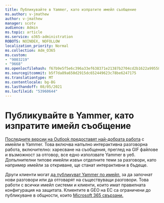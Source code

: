 ```yaml
---
title: Публикувайте в Yammer, като изпратите имейл съобщение
ms.author: v-jmathew
author: v-jmathew
manager: scotv
audience: Admin
ms.topic: article
ms.service: o365-administration
ROBOTS: NOINDEX, NOFOLLOW
localization_priority: Normal
ms.collection: Adm_O365
ms.custom:
- "9003219"
- "9668"
ms.openlocfilehash: f67b9e5f5e6c396a33ef638371e21387b2704cd2b1622a9955853b46bdb702b6
ms.sourcegitcommit: b5f7da89a650d2915dc652449623c78be6247175
ms.translationtype: MT
ms.contentlocale: bg-BG
ms.lasthandoff: 08/05/2021
ms.locfileid: "53960644"
---
```

# <a name="post-to-yammer-by-sending-an-email-message"></a>Публикувайте в Yammer, като изпратите имейл съобщение

[Последните версии на Outlook предоставят най-добрата работа](https://support.microsoft.com/office/work-with-yammer-from-outlook-fd695485-225b-410f-b24a-17f971b46b25) с имейли в Yammer. Това включва напълно интерактивна разговорна работа, включително: харесване на съобщения, преглед на GIF файлове и възможност за отговор, все едно използвате Yammer в уеб. Допълнителни типове имейли извън отделните теми за разговори, като например имейли за откриване, ще станат интерактивни в бъдеще.

Други клиенти могат [да публикуват Yammer по имейл,](https://support.microsoft.com/office/new-yammer-post-to-yammer-by-sending-an-email-message-830e6825-56f6-4169-a6b9-1b3ca0cdad4d) за да започнат нови разговори или да отговарят на съществуващи разговори. Това работи с всички имейл системи и клиенти, които имат правилната конфигурация на защитата. Клиентите в GEO на ЕС са ограничени до публикуване в общности, които [Microsoft 365 свързани.](https://docs.microsoft.com/yammer/manage-yammer-groups/yammer-and-office-365-groups)
